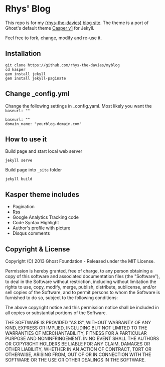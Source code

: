 # Rhys' Blog

This repo is for my [(rhys-the-davies)](https://rhys-the-davies.com) [blog site](https://blog.rhys-the-davies.com). The theme is a port of Ghost's default theme [Casper v1](https://github.com/tryghost/casper) for Jekyll. 

Feel free to fork, change, modify and re-use it.

## Installation

    git clone https://github.com/rhys-the-davies/myblog
    cd kasper
    gem install jekyll
    gem install jekyll-paginate

## Change _config.yml

Change the following settings in _config.yaml. Most likely you want the `baseurl: ""`

```
baseurl: ""
domain_name: "yourblog-domain.com"
```

## How to use it

Build page and start local web server

    jekyll serve

Build page into `_site` folder

    jekyll build

## Kasper theme includes

* Pagination
* Rss
* Google Analytics Tracking code
* Code Syntax Highlight
* Author's profile with picture
* Disqus comments

## Copyright & License

Copyright (C) 2013 Ghost Foundation - Released under the MIT License.

Permission is hereby granted, free of charge, to any person obtaining a copy of this software and associated documentation files (the "Software"), to deal in the Software without restriction, including without limitation the rights to use, copy, modify, merge, publish, distribute, sublicense, and/or sell copies of the Software, and to permit persons to whom the Software is furnished to do so, subject to the following conditions:

The above copyright notice and this permission notice shall be included in all copies or substantial portions of the Software.

THE SOFTWARE IS PROVIDED "AS IS", WITHOUT WARRANTY OF ANY KIND, EXPRESS OR IMPLIED, INCLUDING BUT NOT LIMITED TO THE WARRANTIES OF MERCHANTABILITY, FITNESS FOR A PARTICULAR PURPOSE AND
NONINFRINGEMENT. IN NO EVENT SHALL THE AUTHORS OR COPYRIGHT HOLDERS BE LIABLE FOR ANY CLAIM, DAMAGES OR OTHER LIABILITY, WHETHER IN AN ACTION OF CONTRACT, TORT OR OTHERWISE, ARISING FROM, OUT OF OR IN CONNECTION WITH THE SOFTWARE OR THE USE OR OTHER DEALINGS IN THE SOFTWARE.

